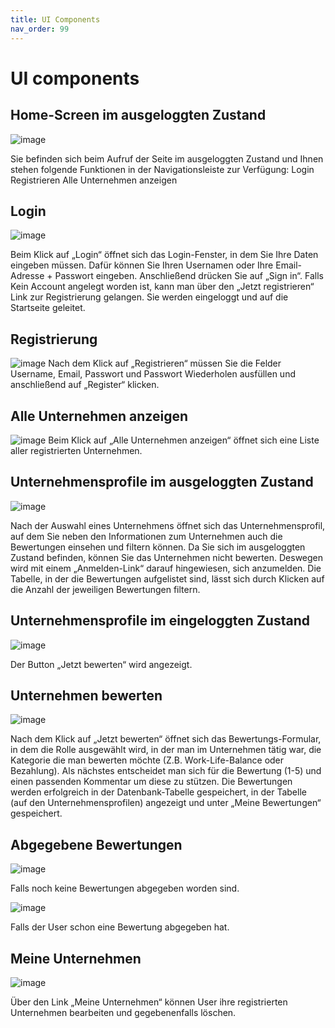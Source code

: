 ```yaml
---
title: UI Components
nav_order: 99
---
```


# UI components
 

## Home-Screen im ausgeloggten Zustand



![image](https://github.com/user-attachments/assets/1a8710bf-3ff8-4f98-bbec-17000f2ae66f)


Sie befinden sich beim Aufruf der Seite im ausgeloggten Zustand und Ihnen stehen folgende Funktionen in der Navigationsleiste zur Verfügung:
Login
Registrieren
Alle Unternehmen anzeigen



## Login



 ![image](https://github.com/user-attachments/assets/7f12fedb-13d6-4535-a02b-20db4414fa6c)



Beim Klick auf „Login“ öffnet sich das Login-Fenster, in dem Sie Ihre Daten eingeben müssen.
Dafür können Sie Ihren Usernamen oder Ihre Email-Adresse + Passwort eingeben. Anschließend drücken Sie auf „Sign in“. Falls Kein Account angelegt worden ist, kann man über den „Jetzt registrieren“ Link zur Registrierung gelangen.
Sie werden eingeloggt und auf die Startseite geleitet.



## Registrierung



![image](https://github.com/user-attachments/assets/7911c4b0-808c-4b05-9c71-a55807487f2b)
Nach dem Klick auf „Registrieren“ müssen Sie die Felder Username, Email, Passwort und Passwort Wiederholen ausfüllen und anschließend auf „Register“ klicken.



## Alle Unternehmen anzeigen



![image](https://github.com/user-attachments/assets/3124f975-3e46-49a4-bc2c-3224b503c754)
Beim Klick auf „Alle Unternehmen anzeigen“ öffnet sich eine Liste aller registrierten Unternehmen.



## Unternehmensprofile im ausgeloggten Zustand



![image](https://github.com/user-attachments/assets/f165be1f-aefb-48e9-8d67-df685a127602)



Nach der Auswahl eines Unternehmens öffnet sich das Unternehmensprofil, auf dem Sie neben den Informationen zum Unternehmen auch die Bewertungen einsehen und filtern können.
Da Sie sich im ausgeloggten Zustand befinden, können Sie das Unternehmen nicht bewerten. Deswegen wird mit einem „Anmelden-Link“ darauf hingewiesen, sich anzumelden.
Die Tabelle, in der die Bewertungen aufgelistet sind, lässt sich durch Klicken auf die Anzahl der jeweiligen Bewertungen filtern.



## Unternehmensprofile im eingeloggten Zustand



![image](https://github.com/user-attachments/assets/0763bfe1-1951-4453-b57c-9c39fe55b536)



Der Button „Jetzt bewerten“ wird angezeigt.



## Unternehmen bewerten



![image](https://github.com/user-attachments/assets/cc744f3e-e359-4ae3-a8a0-0ef5a813bf52)



Nach dem Klick auf „Jetzt bewerten“ öffnet sich das Bewertungs-Formular, in dem die Rolle ausgewählt wird, in der man im Unternehmen tätig war, die Kategorie die man bewerten möchte (Z.B. Work-Life-Balance oder Bezahlung). Als nächstes entscheidet man sich für die Bewertung (1-5) und einen passenden Kommentar um diese zu stützen.
Die Bewertungen werden erfolgreich in der Datenbank-Tabelle gespeichert, in der Tabelle (auf den Unternehmensprofilen) angezeigt und unter „Meine Bewertungen“ gespeichert.



## Abgegebene Bewertungen



![image](https://github.com/user-attachments/assets/b3d1cc8a-40a8-46ca-9c36-e12a66d872df)


Falls noch keine Bewertungen abgegeben worden sind.



![image](https://github.com/user-attachments/assets/2e896834-b0c2-4de8-b911-bc4949c7661c)



Falls der User schon eine Bewertung abgegeben hat.



## Meine Unternehmen



![image](https://github.com/user-attachments/assets/4b712135-823c-474e-940d-c2a1c29db23b)



Über den Link „Meine Unternehmen“ können User ihre registrierten Unternehmen bearbeiten und gegebenenfalls löschen.



